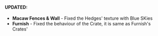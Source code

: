 #### UPDATED:
- **Macaw Fences & Wall** - Fixed the Hedges' texture with Blue SKies
- **Furnish** - Fixed the behaviour of the Crate, it is same as Furnish's Crates'
